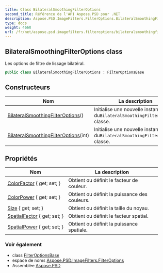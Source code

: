 ```yaml
---
title: Class BilateralSmoothingFilterOptions
second_title: Référence de l'API Aspose.PSD pour .NET
description: Aspose.PSD.ImageFilters.FilterOptions.BilateralSmoothingFilterOptions classe. Les options de filtre de lissage bilatéral.
type: docs
weight: 4660
url: /fr/net/aspose.psd.imagefilters.filteroptions/bilateralsmoothingfilteroptions/
---
```

## BilateralSmoothingFilterOptions class

Les options de filtre de lissage bilatéral.

```csharp
public class BilateralSmoothingFilterOptions : FilterOptionsBase
```

## Constructeurs

| Nom | La description |
| --- | --- |
| [BilateralSmoothingFilterOptions](bilateralsmoothingfilteroptions/#constructor)() | Initialise une nouvelle instance du`BilateralSmoothingFilterOptions` classe. |
| [BilateralSmoothingFilterOptions](bilateralsmoothingfilteroptions/#constructor_1)(int) | Initialise une nouvelle instance du`BilateralSmoothingFilterOptions` classe. |

## Propriétés

| Nom | La description |
| --- | --- |
| [ColorFactor](../../aspose.psd.imagefilters.filteroptions/bilateralsmoothingfilteroptions/colorfactor/) { get; set; } | Obtient ou définit le facteur de couleur. |
| [ColorPower](../../aspose.psd.imagefilters.filteroptions/bilateralsmoothingfilteroptions/colorpower/) { get; set; } | Obtient ou définit la puissance des couleurs. |
| [Size](../../aspose.psd.imagefilters.filteroptions/bilateralsmoothingfilteroptions/size/) { get; set; } | Obtient ou définit la taille du noyau. |
| [SpatialFactor](../../aspose.psd.imagefilters.filteroptions/bilateralsmoothingfilteroptions/spatialfactor/) { get; set; } | Obtient ou définit le facteur spatial. |
| [SpatialPower](../../aspose.psd.imagefilters.filteroptions/bilateralsmoothingfilteroptions/spatialpower/) { get; set; } | Obtient ou définit la puissance spatiale. |

### Voir également

* class [FilterOptionsBase](../filteroptionsbase/)
* espace de noms [Aspose.PSD.ImageFilters.FilterOptions](../../aspose.psd.imagefilters.filteroptions/)
* Assemblée [Aspose.PSD](../../)


